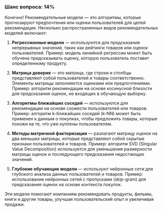 ### Шанс вопроса: 14%

Конечно! Рекомендательные модели — это алгоритмы, которые прогнозируют предпочтения или оценки пользователей для целей рекомендации. Несколько распространенных видов рекомендательных моделей включают:

1. **Регрессионные модели** — используются для предсказания непрерывных значений, таких как рейтинги товаров или оценок пользователей. Пример: модель линейной регрессии может быть обучена предсказывать оценку, которую пользователь поставит определенному продукту.

2. **Матрица доверия** — это матрица, где строки и столбцы представляют собой пользователей и товары соответственно. Элементы матрицы заполняются оценками или предпочтениями. Пример: алгоритм рекомендации на основе косинусной близости для предсказания оценок, не входящих в обучающую выборку.

3. **Алгоритмы ближайших соседей** — используются для рекомендации на основе схожести пользователей или товаров. Пример: алгоритм k-ближайших соседей (k-NN) может быть применен к данным о покупках, чтобы предложить товары, которые похожи на те, что уже куплены пользователем.

4. **Методы матричной факторизации** — разлагают матрицу оценок на два меньших матрицы, которые представляют собой скрытые признаки пользователей и товаров. Пример: алгоритм SVD (Singular Value Decomposition) используется для уменьшения размерности матрицы оценок и последующего предсказания недостающих значений.

5. **Глубокие обучающие модели** — используют нейронные сети для глубокого анализа данных пользователей и товаров. Пример: использование нейронных сетей с пропусками (skip-gram) для предсказания оценок на основе контекста покупок.

Эти модели помогают компаниям рекомендовать продукты, фильмы, книги и другие товары, улучшая пользовательский опыт и увеличивая продажи.